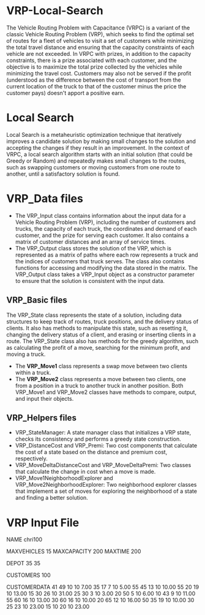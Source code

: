 # VRP-Local-Search

The Vehicle Routing Problem with Capacitance (VRPC) is a variant of the classic Vehicle Routing Problem (VRP), which seeks to find the optimal set of routes for a fleet of vehicles to visit a set of customers while minimizing the total travel distance and ensuring that the capacity constraints of each vehicle are not exceeded.
In VRPC with prizes, in addition to the capacity constraints, there is a prize associated with each customer, and the objective is to maximize the total prize collected by the vehicles while minimizing the travel cost. Customers may also not be served if the profit (understood as the difference between the cost of transport from the current location of the truck to that of the customer minus the price the customer pays) doesn't apport a positive earn. 

# Local Search
Local Search is a metaheuristic optimization technique that iteratively improves a candidate solution by making small changes to the solution and accepting the changes if they result in an improvement. In the context of VRPC, a local search algorithm starts with an initial solution (that could be Greedy or Random) and repeatedly makes small changes to the routes, such as swapping customers or moving customers from one route to another, until a satisfactory solution is found. 

# VRP_Data files
* The VRP_Input class contains information about the input data for a Vehicle Routing Problem (VRP), including the number of customers and trucks, the capacity of each truck, the coordinates and demand of each customer, and the prize for serving each customer. It also contains a matrix of customer distances and an array of service times.
* The VRP_Output class stores the solution of the VRP, which is represented as a matrix of paths where each row represents a truck and the indices of customers that truck serves. The class also contains functions for accessing and modifying the data stored in the matrix. The VRP_Output class takes a VRP_Input object as a constructor parameter to ensure that the solution is consistent with the input data.

## VRP_Basic files 
The VRP_State class represents the state of a solution, including data structures to keep track of routes, truck positions, and the delivery status of clients. It also has methods to manipulate this state, such as resetting it, changing the delivery status of a client, and erasing or inserting clients in a route. The VRP_State class also has methods for the greedy algorithm, such as calculating the profit of a move, searching for the minimum profit, and moving a truck.
* The **VRP_Move1** class represents a swap move between two clients within a truck.
* The **VRP_Move2** class represents a move between two clients, one from a position in a truck to another truck in another position.
Both VRP_Move1 and VRP_Move2 classes have methods to compare, output, and input their objects.

## VRP_Helpers files
* VRP_StateManager: A state manager class that initializes a VRP state, checks its consistency and performs a greedy state construction.
* VRP_DistanceCost and VRP_Premi: Two cost components that calculate the cost of a state based on the distance and premium cost, respectively.
* VRP_MoveDeltaDistanceCost and VRP_MoveDeltaPremi: Two classes that calculate the change in cost when a move is made.
* VRP_Move1NeighborhoodExplorer and VRP_Move2NeighborhoodExplorer: Two neighborhood explorer classes that implement a set of moves for exploring the neighborhood of a state and finding a better solution.



# VRP Input File

NAME chri100

MAXVEHICLES 15
MAXCAPACITY 200
MAXTIME 200

DEPOT 35 35

CUSTOMERS 100

CUSTOMERDATA
41 49 10 10 7.00
35 17 7 10 5.00
55 45 13 10 10.00
55 20 19 10 13.00
15 30 26 10 31.00
25 30 3 10 3.00
20 50 5 10 6.00
10 43 9 10 11.00
55 60 16 10 13.00
30 60 16 10 10.00
20 65 12 10 16.00
50 35 19 10 10.00
30 25 23 10 23.00
15 10 20 10 23.00
